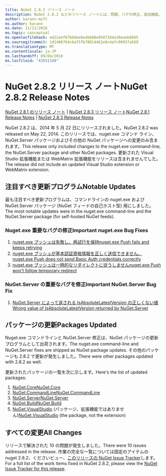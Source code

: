 ```yaml
---
title: NuGet 2.8.2 リリース ノート
description: NuGet 2.8.2 などのリリース ノートには、問題、バグの修正、追加機能、および Dcr が知られています。
author: karann-msft
ms.author: karann
ms.date: 11/11/2016
ms.topic: conceptual
ms.openlocfilehash: ed22aef6766bbe8e4b688e0587304a18eaeb8895
ms.sourcegitcommit: 1d1406764c6af5fb7801d462e0c4afc9092fa569
ms.translationtype: MT
ms.contentlocale: ja-JP
ms.lasthandoff: 09/04/2018
ms.locfileid: "43551149"
---
```

# <a name="nuget-282-release-notes"></a><span data-ttu-id="96655-103">NuGet 2.8.2 リリース ノート</span><span class="sxs-lookup"><span data-stu-id="96655-103">NuGet 2.8.2 Release Notes</span></span>

<span data-ttu-id="96655-104">[NuGet 2.8.1 のリリース ノート](../release-notes/nuget-2.8.1.md) | [NuGet 2.8.3 リリース ノート](../release-notes/nuget-2.8.3.md)</span><span class="sxs-lookup"><span data-stu-id="96655-104">[NuGet 2.8.1 Release Notes](../release-notes/nuget-2.8.1.md) | [NuGet 2.8.3 Release Notes](../release-notes/nuget-2.8.3.md)</span></span>

<span data-ttu-id="96655-105">NuGet 2.8.2 は、2014 年 5 月 22 日にリリースされました。</span><span class="sxs-lookup"><span data-stu-id="96655-105">NuGet 2.8.2 was released on May 22, 2014.</span></span>  <span data-ttu-id="96655-106">このリリースでは、nuget.exe コマンド ライン、NuGet.Server パッケージおよびその他の NuGet パッケージへの変更のみ含まれます。</span><span class="sxs-lookup"><span data-stu-id="96655-106">This release only included changes to the nuget.exe command-line, the NuGet.Server package and other NuGet packages.</span></span>  <span data-ttu-id="96655-107">更新された Visual Studio 拡張機能または WebMatrix 拡張機能をリリースは含まれませんでした。</span><span class="sxs-lookup"><span data-stu-id="96655-107">The release did not include an updated Visual Studio extension or WebMatrix extension.</span></span>

## <a name="notable-updates"></a><span data-ttu-id="96655-108">注目すべき更新プログラム</span><span class="sxs-lookup"><span data-stu-id="96655-108">Notable Updates</span></span>

<span data-ttu-id="96655-109">最も注目すべき更新プログラムは、コマンドラインの nuget.exe および NuGet.Server パッケージ (NuGet フィードの自己ホスト型) 用にしました。</span><span class="sxs-lookup"><span data-stu-id="96655-109">The most notable updates were in the nuget.exe command-line and the NuGet.Server package (for self-hosted NuGet feeds).</span></span>

### <a name="important-nugetexe-bug-fixes"></a><span data-ttu-id="96655-110">Nuget.exe 重要なバグの修正</span><span class="sxs-lookup"><span data-stu-id="96655-110">Important nuget.exe Bug Fixes</span></span>

1. [<span data-ttu-id="96655-111">nuget.exe プッシュは失敗し、再試行を保持</span><span class="sxs-lookup"><span data-stu-id="96655-111">nuget.exe Push fails and keeps retrying</span></span>](https://nuget.codeplex.com/workitem/4000)
1. [<span data-ttu-id="96655-112">nuget.exe プッシュが基本認証資格情報を正しく送信できません。</span><span class="sxs-lookup"><span data-stu-id="96655-112">nuget.exe Push does not send Basic Auth credentials correctly</span></span>](https://nuget.codeplex.com/workitem/4109)
1. [<span data-ttu-id="96655-113">nuget.exe プッシュは一時的なリダイレクトに従うしません</span><span class="sxs-lookup"><span data-stu-id="96655-113">nuget.exe Push won't follow temporary redirect</span></span>](https://nuget.codeplex.com/workitem/4050)

### <a name="important-nugetserver-bug-fix"></a><span data-ttu-id="96655-114">NuGet.Server の重要なバグを修正</span><span class="sxs-lookup"><span data-stu-id="96655-114">Important NuGet.Server Bug Fix</span></span>

1. [<span data-ttu-id="96655-115">NuGet.Server によって返される IsAbsoluteLatestVersion の正しくない値</span><span class="sxs-lookup"><span data-stu-id="96655-115">Wrong value of IsAbsoluteLatestVersion returned by NuGet.Server</span></span>](https://nuget.codeplex.com/workitem/4147)

## <a name="packages-updated"></a><span data-ttu-id="96655-116">パッケージの更新</span><span class="sxs-lookup"><span data-stu-id="96655-116">Packages Updated</span></span>

<span data-ttu-id="96655-117">Nuget.exe コマンドラインと NuGet.Server 修正は、NuGet パッケージの更新プログラムとして出荷されます。</span><span class="sxs-lookup"><span data-stu-id="96655-117">The nuget.exe command-line and NuGet.Server fixes are shipped as NuGet package updates.</span></span>  <span data-ttu-id="96655-118">その他のパッケージも 2.8.2 で更新が発生しました。</span><span class="sxs-lookup"><span data-stu-id="96655-118">There were other packages updated with 2.8.2 as well.</span></span>

<span data-ttu-id="96655-119">更新されたパッケージの一覧を次に示します。</span><span class="sxs-lookup"><span data-stu-id="96655-119">Here's the list of updated packages:</span></span>

1. [<span data-ttu-id="96655-120">NuGet.Core</span><span class="sxs-lookup"><span data-stu-id="96655-120">NuGet.Core</span></span>](https://www.nuget.org/packages/NuGet.Core/)
1. [<span data-ttu-id="96655-121">NuGet.CommandLine</span><span class="sxs-lookup"><span data-stu-id="96655-121">NuGet.CommandLine</span></span>](https://www.nuget.org/packages/NuGet.CommandLine/)
1. [<span data-ttu-id="96655-122">NuGet.Server</span><span class="sxs-lookup"><span data-stu-id="96655-122">NuGet.Server</span></span>](https://www.nuget.org/packages/NuGet.Server/)
1. [<span data-ttu-id="96655-123">NuGet.Build</span><span class="sxs-lookup"><span data-stu-id="96655-123">NuGet.Build</span></span>](https://www.nuget.org/packages/NuGet.Build/)
1. <span data-ttu-id="96655-124">[NuGet.VisualStudio](https://www.nuget.org/packages/NuGet.VisualStudio/) (パッケージ、拡張機能ではありません)</span><span class="sxs-lookup"><span data-stu-id="96655-124">[NuGet.VisualStudio](https://www.nuget.org/packages/NuGet.VisualStudio/) (the package, not the extension)</span></span>

## <a name="all-changes"></a><span data-ttu-id="96655-125">すべての変更</span><span class="sxs-lookup"><span data-stu-id="96655-125">All Changes</span></span>
<span data-ttu-id="96655-126">リリースで解決された 10 の問題が発生しました。</span><span class="sxs-lookup"><span data-stu-id="96655-126">There were 10 issues addressed in the release.</span></span> <span data-ttu-id="96655-127">作業の完全な一覧については固定のアイテムの nuget 2.8.2、くださいビュー、[このリリースの NuGet Issue Tracker](https://nuget.codeplex.com/workitem/list/advanced?keyword=&status=All&type=All&priority=All&release=NuGet%202.8.2&assignedTo=All&component=All&sortField=LastUpdatedDate&sortDirection=Descending&page=0&reasonClosed=All)します。</span><span class="sxs-lookup"><span data-stu-id="96655-127">For a full list of the work items fixed in NuGet 2.8.2, please view the [NuGet Issue Tracker for this release](https://nuget.codeplex.com/workitem/list/advanced?keyword=&status=All&type=All&priority=All&release=NuGet%202.8.2&assignedTo=All&component=All&sortField=LastUpdatedDate&sortDirection=Descending&page=0&reasonClosed=All).</span></span>
